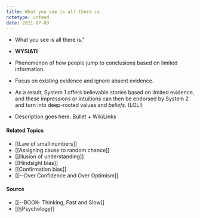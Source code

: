 ```yaml
---
title: What you see is all there is
notetype: unfeed
date: 2021-07-09
---
```


- What you see is all there is.”
- **WYSIATI**
- Phenomenon of how people jump to conclusions based on limited information. 
- Focus on existing evidence and ignore absent evidence.
- As a result, System 1 offers believable stories based on limited evidence, and these impressions or intuitions can then be endorsed by System 2 and turn into deep-rooted values and *beliefs*. (LOL!)

- Description goes here. Bullet + WikiLinks
	
#### Related Topics
- [[Law of small numbers]]
- [[Assigning cause to random chance]]
- [[Illusion of understanding]]
- [[Hindsight bias]]
- [[Confirmation bias]]
- [[--Over Confidence and Over Optimism]]

#### Source
- [[--BOOK- Thinking, Fast and Slow]]
- [[§Psychology]]